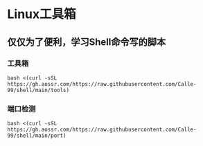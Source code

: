 # Linux工具箱
## 仅仅为了便利，学习Shell命令写的脚本

### 工具箱
```bash <(curl -sSL https://gh.aossr.com/https://raw.githubusercontent.com/Calle-99/shell/main/tools)```

### 端口检测
```bash <(curl -sSL https://gh.aossr.com/https://raw.githubusercontent.com/Calle-99/shell/main/port)```

